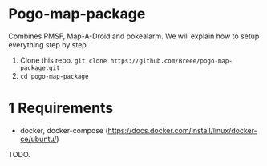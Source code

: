 # Pogo-map-package
Combines PMSF, Map-A-Droid and pokealarm.
We will explain how to setup everything step by step.

1. Clone this repo. 
`git clone https://github.com/Breee/pogo-map-package.git`
2. `cd pogo-map-package`

# 1 Requirements
- docker,  docker-compose (https://docs.docker.com/install/linux/docker-ce/ubuntu/)

TODO.